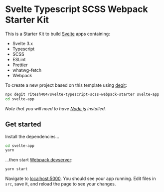 # Svelte Typescript SCSS Webpack Starter Kit

This is a Starter Kit to build [Svelte](https://svelte.dev) apps containing:

- Svelte 3.x
- Typescript
- SCSS
- ESLint
- Prettier
- whatwg-fetch
- Webpack

To create a new project based on this template using [degit](https://github.com/Rich-Harris/degit):

```bash
npx degit ritesh404/svelte-typescript-scss-webpack-starter svelte-app
cd svelte-app
```

_Note that you will need to have [Node.js](https://nodejs.org) installed._

## Get started

Install the dependencies...

```bash
cd svelte-app
yarn
```

...then start [Webpack devserver](https://rollupjs.org):

```bash
yarn start
```

Navigate to [localhost:5000](http://localhost:5000). You should see your app running. Edit files in `src`, save it, and reload the page to see your changes.
